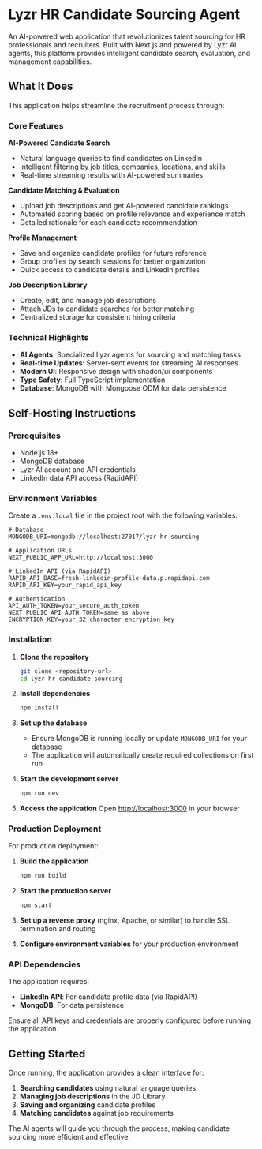 # Lyzr HR Candidate Sourcing Agent

An AI-powered web application that revolutionizes talent sourcing for HR professionals and recruiters. Built with Next.js and powered by Lyzr AI agents, this platform provides intelligent candidate search, evaluation, and management capabilities.

## What It Does

This application helps streamline the recruitment process through:

### Core Features

**AI-Powered Candidate Search**
- Natural language queries to find candidates on LinkedIn
- Intelligent filtering by job titles, companies, locations, and skills
- Real-time streaming results with AI-powered summaries

**Candidate Matching & Evaluation**
- Upload job descriptions and get AI-powered candidate rankings
- Automated scoring based on profile relevance and experience match
- Detailed rationale for each candidate recommendation

**Profile Management**
- Save and organize candidate profiles for future reference
- Group profiles by search sessions for better organization
- Quick access to candidate details and LinkedIn profiles

**Job Description Library**
- Create, edit, and manage job descriptions
- Attach JDs to candidate searches for better matching
- Centralized storage for consistent hiring criteria

### Technical Highlights

- **AI Agents**: Specialized Lyzr agents for sourcing and matching tasks
- **Real-time Updates**: Server-sent events for streaming AI responses
- **Modern UI**: Responsive design with shadcn/ui components
- **Type Safety**: Full TypeScript implementation
- **Database**: MongoDB with Mongoose ODM for data persistence

## Self-Hosting Instructions

### Prerequisites

- Node.js 18+
- MongoDB database
- Lyzr AI account and API credentials
- LinkedIn data API access (RapidAPI)

### Environment Variables

Create a `.env.local` file in the project root with the following variables:

```env
# Database
MONGODB_URI=mongodb://localhost:27017/lyzr-hr-sourcing

# Application URLs
NEXT_PUBLIC_APP_URL=http://localhost:3000

# LinkedIn API (via RapidAPI)
RAPID_API_BASE=fresh-linkedin-profile-data.p.rapidapi.com
RAPID_API_KEY=your_rapid_api_key

# Authentication
API_AUTH_TOKEN=your_secure_auth_token
NEXT_PUBLIC_API_AUTH_TOKEN=same_as_above
ENCRYPTION_KEY=your_32_character_encryption_key
```

### Installation

1. **Clone the repository**
   ```bash
   git clone <repository-url>
   cd lyzr-hr-candidate-sourcing
   ```

2. **Install dependencies**
   ```bash
   npm install
   ```

3. **Set up the database**
   - Ensure MongoDB is running locally or update `MONGODB_URI` for your database
   - The application will automatically create required collections on first run

4. **Start the development server**
   ```bash
   npm run dev
   ```

5. **Access the application**
   Open [http://localhost:3000](http://localhost:3000) in your browser

### Production Deployment

For production deployment:

1. **Build the application**
   ```bash
   npm run build
   ```

2. **Start the production server**
   ```bash
   npm start
   ```

3. **Set up a reverse proxy** (nginx, Apache, or similar) to handle SSL termination and routing

4. **Configure environment variables** for your production environment

### API Dependencies

The application requires:
- **LinkedIn API**: For candidate profile data (via RapidAPI)
- **MongoDB**: For data persistence

Ensure all API keys and credentials are properly configured before running the application.

## Getting Started

Once running, the application provides a clean interface for:

1. **Searching candidates** using natural language queries
2. **Managing job descriptions** in the JD Library
3. **Saving and organizing** candidate profiles
4. **Matching candidates** against job requirements

The AI agents will guide you through the process, making candidate sourcing more efficient and effective.
